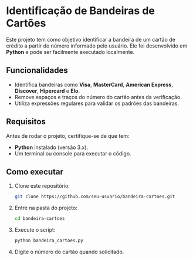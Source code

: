 # Identificação de Bandeiras de Cartões

Este projeto tem como objetivo identificar a bandeira de um cartão de crédito a partir do número informado pelo usuário. Ele foi desenvolvido em **Python** e pode ser facilmente executado localmente.

##  Funcionalidades
- Identifica bandeiras como **Visa**, **MasterCard**, **American Express**, **Discover**, **Hipercard** e **Elo**.
- Remove espaços e traços do número do cartão antes da verificação.
- Utiliza expressões regulares para validar os padrões das bandeiras.

##  Requisitos
Antes de rodar o projeto, certifique-se de que tem:
- **Python** instalado (versão 3.x).
- Um terminal ou console para executar o código.

##  Como executar
1. Clone este repositório:
   ```sh
   git clone https://github.com/seu-usuario/bandeira-cartoes.git
   ```
2. Entre na pasta do projeto:
   ```sh
   cd bandeira-cartoes
   ```
3. Execute o script:
   ```sh
   python bandeira_cartoes.py
   ```
4. Digite o número do cartão quando solicitado.



